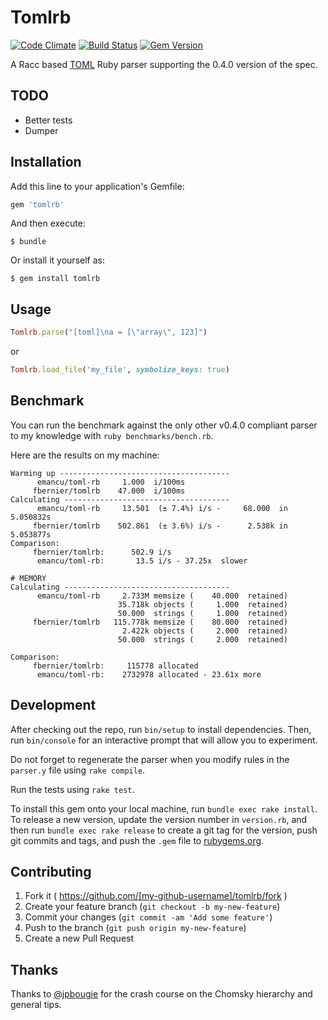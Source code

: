 # Tomlrb

[![Code Climate](https://codeclimate.com/github/fbernier/tomlrb/badges/gpa.svg)](https://codeclimate.com/github/fbernier/tomlrb) [![Build Status](https://travis-ci.org/fbernier/tomlrb.svg)](https://travis-ci.org/fbernier/tomlrb) [![Gem Version](https://badge.fury.io/rb/tomlrb.svg)](http://badge.fury.io/rb/tomlrb)

A Racc based [TOML](https://github.com/toml-lang/toml) Ruby parser supporting the 0.4.0 version of the spec.


## TODO

* Better tests
* Dumper

## Installation

Add this line to your application's Gemfile:

```ruby
gem 'tomlrb'
```

And then execute:

    $ bundle

Or install it yourself as:

    $ gem install tomlrb

## Usage

```ruby
Tomlrb.parse("[toml]\na = [\"array\", 123]")
```

or

```ruby
Tomlrb.load_file('my_file', symbolize_keys: true)
```

## Benchmark

You can run the benchmark against the only other v0.4.0 compliant parser to my knowledge with `ruby benchmarks/bench.rb`.

Here are the results on my machine:

```
Warming up --------------------------------------
      emancu/toml-rb     1.000  i/100ms
     fbernier/tomlrb    47.000  i/100ms
Calculating -------------------------------------
      emancu/toml-rb     13.501  (± 7.4%) i/s -     68.000  in   5.050832s
     fbernier/tomlrb    502.861  (± 3.6%) i/s -      2.538k in   5.053877s
Comparison:
     fbernier/tomlrb:      502.9 i/s
      emancu/toml-rb:       13.5 i/s - 37.25x  slower

# MEMORY
Calculating -------------------------------------
      emancu/toml-rb     2.733M memsize (    40.000  retained)
                        35.718k objects (     1.000  retained)
                        50.000  strings (     1.000  retained)
     fbernier/tomlrb   115.778k memsize (    80.000  retained)
                         2.422k objects (     2.000  retained)
                        50.000  strings (     2.000  retained)

Comparison:
     fbernier/tomlrb:     115778 allocated
      emancu/toml-rb:    2732978 allocated - 23.61x more
```

## Development

After checking out the repo, run `bin/setup` to install dependencies. Then, run `bin/console` for an interactive prompt that will allow you to experiment.

Do not forget to regenerate the parser when you modify rules in the `parser.y` file using `rake compile`.

Run the tests using `rake test`.

To install this gem onto your local machine, run `bundle exec rake install`. To release a new version, update the version number in `version.rb`, and then run `bundle exec rake release` to create a git tag for the version, push git commits and tags, and push the `.gem` file to [rubygems.org](https://rubygems.org).

## Contributing

1. Fork it ( https://github.com/[my-github-username]/tomlrb/fork )
2. Create your feature branch (`git checkout -b my-new-feature`)
3. Commit your changes (`git commit -am 'Add some feature'`)
4. Push to the branch (`git push origin my-new-feature`)
5. Create a new Pull Request

## Thanks

Thanks to [@jpbougie](https://github.com/jpbougie) for the crash course on  the Chomsky hierarchy and general tips.
